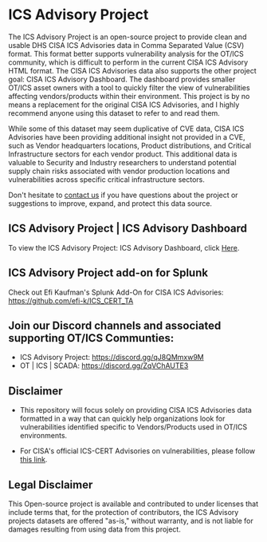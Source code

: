 # ICS Advisory Project ##
The ICS Advisory Project is an open-source project to provide clean and usable DHS CISA ICS Advisories data in Comma Separated Value (CSV) format. This format better supports vulnerability analysis for the OT/ICS community, which is difficult to perform in the current CISA ICS Advisory HTML format. The CISA ICS Advisories data also supports the other project goal: CISA ICS Advisory Dashboard. The dashboard provides smaller OT/ICS asset owners with a tool to quickly filter the view of vulnerabilities affecting vendors/products within their environment. This project is by no means a replacement for the original CISA ICS Advisories, and I highly recommend anyone using this dataset to refer to and read them.

While some of this dataset may seem duplicative of CVE data, CISA ICS Advisories have been providing additional insight not provided in a CVE, such as Vendor headquarters locations, Product distributions, and Critical Infrastructure sectors for each vendor product. This additional data is valuable to Security and Industry researchers to understand potential supply chain risks associated with vendor production locations and vulnerabilities across specific critical infrastructure sectors. 

Don't hesitate to [contact us](mailto:icsadvisoryproj@icsadvisoryproject.com) if you have questions about the project or suggestions to improve, expand, and protect this data source.

## ICS Advisory Project | ICS Advisory Dashboard ##
To view the ICS Advisory Project: ICS Advisory Dashboard, click [Here](https://www.icsadvisoryproject.com/home).

## ICS Advisory Project add-on for Splunk
Check out Efi Kaufman's Splunk Add-On for CISA ICS Advisories: https://github.com/efi-k/ICS_CERT_TA

## Join our Discord channels and associated supporting OT/ICS Communties:
- ICS Advisory Project: https://discord.gg/qJ8QMmxw9M
- OT | ICS | SCADA: https://discord.gg/ZqVChAUTE3

## Disclaimer ##
- This repository will focus solely on providing CISA ICS Advisories data formatted in a way that can quickly help organizations look for vulnerabilities identified specific to Vendors/Products used in OT/ICS environments.

- For CISA's official ICS-CERT Advisories on vulnerabilities, please follow [this link](https://www.cisa.gov/uscert/ics/advisories).

## Legal Disclaimer ##
This Open-source project is available and contributed to under licenses that include terms that, for the protection of contributors, the ICS Advisory projects datasets are offered "as-is," without warranty, and is not liable for damages resulting from using data from this project.
